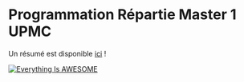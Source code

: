# Programmation Répartie Master 1 UPMC

Un résumé est disponible [ici](https://github.com/nsalleron/Programmation-Repartie/blob/master/Docs/PR.pdf) !

[![Everything Is AWESOME](https://img.youtube.com/vi/StTqXEQ2l-Y/0.jpg)](https://www.youtube.com/watch?v=StTqXEQ2l-Y "Everything Is AWESOME")
